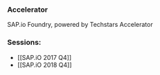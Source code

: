 
### Accelerator
SAP.io Foundry, powered by Techstars Accelerator
 
### Sessions: 
- [[SAP.iO 2017 Q4]]
- [[SAP.iO 2018 Q4]]


